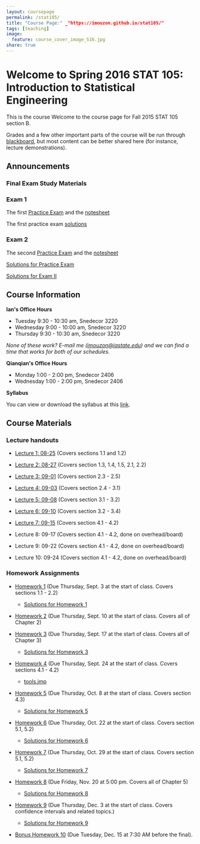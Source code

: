 ```yaml
---
layout: coursepage
permalink: /stat105/
title: "Course Page:" _"https://imouzon.github.io/stat105/"
tags: [teaching]
image:
  feature: course_cover_image_S16.jpg
share: true
---
```


# Welcome to Spring 2016 STAT 105: Introduction to Statistical Engineering

This is the course Welcome to the course page for Fall 2015 STAT 105 section B.

Grades and a few other important parts of the course will be run through [blackboard](https://bb.its.iastate.edu/), but most content can be better shared here (for instance, lecture demonstrations).

## Announcements

### Final Exam Study Materials

### Exam 1

The first [Practice Exam](./practice_exams/exam1A/stat105_F15_exam1B.pdf) and the [notesheet](./practice_exams/stat105_note_sheet_exam1.pdf)

The first practice exam [solutions](./practice_exams/exam1A/stat105_F15_exam1B_soln.pdf)

### Exam 2

The second [Practice Exam](./practice_exams/exam2A/stat105_F15_exam2A.pdf) and the [notesheet](./practice_exams/stat105_note_sheet_exam2.pdf)

[Solutions for Practice Exam](./practice_exams/exam2A/practice_solutions_stat105_F15_exam2.pdf)

[Solutions for Exam II](./practice_exams/solutions_exam2.pdf)

## Course Information

**Ian's Office Hours**

-  Tuesday 9:30 - 10:30 am, Snedecor 3220
-  Wednesday 9:00 - 10:00 am, Snedecor 3220
-  Thursday 9:30 - 10:30 am, Snedecor 3220

*None of these work? E-mail me (imouzon@iastate.edu) and we can find a time that works for both of our schedules.*

**Qianqian's Office Hours**

-  Monday 1:00 - 2:00 pm, Snedecor 2406
-  Wednesday 1:00 - 2:00 pm, Snedecor 2406

**Syllabus**

You can view or download the syllabus at this [link](./syllabus_stat105_F15.pdf).

## Course Materials

### Lecture handouts

-  [Lecture 1: 08-25](./lectures/lecture1/lecture1.html) (Covers sections 1.1 and 1.2)

-  [Lecture 2: 08-27](./lectures/lecture2/lecture2.html) (Covers section 1.3, 1.4, 1.5, 2.1, 2.2)

-  [Lecture 3: 09-01](./lectures/lecture3/lecture3.html) (Covers section 2.3 - 2.5)

-  [Lecture 4: 09-03](./lectures/lecture4/lecture4.html) (Covers section 2.4 - 3.1)

-  [Lecture 5: 09-08](./lectures/lecture5/lecture5.html) (Covers section 3.1 - 3.2)

-  [Lecture 6: 09-10](./lectures/lecture6/lecture6.html) (Covers section 3.2 - 3.4)

-  [Lecture 7: 09-15](./lectures/lecture7/lecture7.html) (Covers section 4.1 - 4.2)

-  Lecture 8: 09-17 (Covers section 4.1 - 4.2, done on overhead/board)

-  Lecture 9: 09-22 (Covers section 4.1 - 4.2, done on overhead/board)

-  Lecture 10: 09-24 (Covers section 4.1 - 4.2, done on overhead/board)

### Homework Assignments

-  [Homework 1](./hw/hw1/stat105_hw1.pdf) (Due Thursday, Sept. 3 at the start of class. Covers sections 1.1 - 2.2)

   -  [Solutions for Homework 1](./hw/hw1/stat105_hw1_soln.pdf) 

-  [Homework 2](./hw/hw2/stat105_hw2.pdf) (Due Thursday, Sept. 10 at the start of class. Covers all of Chapter 2)

-  [Homework 3](./hw/hw3/stat105_hw3.pdf) (Due Thursday, Sept. 17 at the start of class. Covers all of Chapter 3)

   -  [Solutions for Homework 3](./hw/hw3/stat105_hw3_soln.pdf) 

-  [Homework 4](./hw/hw4/stat105_hw4.pdf) (Due Thursday, Sept. 24 at the start of class. Covers sections 4.1 - 4.2)

   -  [tools.jmp](./hw/hw4/tools.jmp)

-  [Homework 5](./hw/hw5/stat105_hw5.pdf) (Due Thursday, Oct. 8 at the start of class. Covers section 4.3)

   -  [Solutions for Homework 5](./hw/hw5/solutions_hw5.pdf) 

-  [Homework 6](./hw/hw6/stat105_hw6.pdf) (Due Thursday, Oct. 22 at the start of class. Covers section 5.1, 5.2)

   -  [Solutions for Homework 6](./hw/hw6/solutions_hw6.pdf) 

-  [Homework 7](./hw/hw7/stat105_hw7.pdf) (Due Thursday, Oct. 29 at the start of class. Covers section 5.1, 5.2)

   -  [Solutions for Homework 7](./hw/hw7/solutions_hw7.pdf) 

-  [Homework 8](./hw/hw8/stat105_hw8.pdf) (Due Friday, Nov. 20 at 5:00 pm. Covers all of Chapter 5)

   -  [Solutions for Homework 8](./hw/hw8/solutions_hw8.pdf) 

-  [Homework 9](./hw/hw9/stat105_hw9.pdf) (Due Thursday, Dec. 3 at the start of class. Covers confidence intervals and related topics.)

   -  [Solutions for Homework 9](./hw/hw9/solutions_hw9.pdf) 

-  [Bonus Homework 10](./hw/hw10/stat105_hw10.pdf) (Due Tuesday, Dec. 15 at 7:30 AM before the final).

